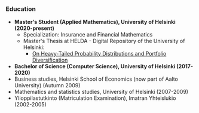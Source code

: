 ### Education

- **Master's Student (Applied Mathematics), University of Helsinki (2020-present)**
  - Specialization: Insurance and Financial Mathematics
  - Master's Thesis at HELDA - Digital Repository of the University of Helsinki:
    - [On Heavy-Tailed Probability Distributions and Portfolio Diversification](https://helda.helsinki.fi/handle/10138/357424)
- **Bachelor of Science (Computer Science), University of Helsinki (2017-2020)**
- Business studies, Helsinki School of Economics (now part of Aalto University) (Autumn 2009)
- Mathematics and statistics studies, University of Helsinki (2007-2009)
- Ylioppilastutkinto (Matriculation Examination), Imatran Yhteislukio (2002-2005)

<!---
Jsos17/Jsos17 is a ✨ special ✨ repository because its `README.md` (this file) appears on your GitHub profile.
You can click the Preview link to take a look at your changes.
--->

